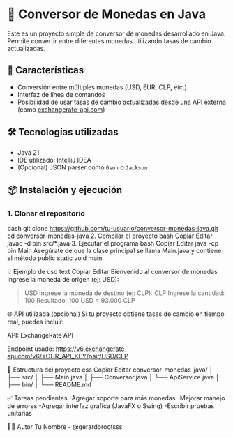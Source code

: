 # 💱 Conversor de Monedas en Java

Este es un proyecto simple de conversor de monedas desarrollado en Java. Permite convertir entre diferentes monedas utilizando tasas de cambio actualizadas.

## 📌 Características

- Conversión entre múltiples monedas (USD, EUR, CLP, etc.)
- Interfaz de línea de comandos 
- Posibilidad de usar tasas de cambio actualizadas desde una API externa (como [exchangerate-api.com](https://www.exchangerate-api.com/))

## 🛠️ Tecnologías utilizadas

- Java 21.
- IDE utilizado: IntelliJ IDEA 
- (Opcional) JSON parser como `Gson` o `Jackson`

## 📦 Instalación y ejecución

### 1. Clonar el repositorio

bash
git clone https://github.com/tu-usuario/conversor-monedas-java.git
cd conversor-monedas-java
2. Compilar el proyecto
bash
Copiar
Editar
javac -d bin src/*.java
3. Ejecutar el programa
bash
Copiar
Editar
java -cp bin Main
Asegúrate de que la clase principal se llama Main.java y contiene el método public static void main.

💡 Ejemplo de uso
text
Copiar
Editar
Bienvenido al conversor de monedas
Ingrese la moneda de origen (ej: USD):
> USD
Ingrese la moneda de destino (ej: CLP):
> CLP
Ingrese la cantidad:
> 100
Resultado: 100 USD = 93.000 CLP


🌐 API utilizada (opcional)
Si tu proyecto obtiene tasas de cambio en tiempo real, puedes incluir:

API: ExchangeRate API

Endpoint usado: https://v6.exchangerate-api.com/v6/YOUR_API_KEY/pair/USD/CLP

📂 Estructura del proyecto
css
Copiar
Editar
conversor-monedas-java/
│
├── src/
│   ├── Main.java
│   ├── Conversor.java
│   └── ApiService.java
│
├── bin/
│
└── README.md

✅ Tareas pendientes
 -Agregar soporte para más monedas
 -Mejorar manejo de errores
 -Agregar interfaz gráfica (JavaFX o Swing)
 -Escribir pruebas unitarias
 

🙋‍♂️ Autor
Tu Nombre - @gerardorootsss
